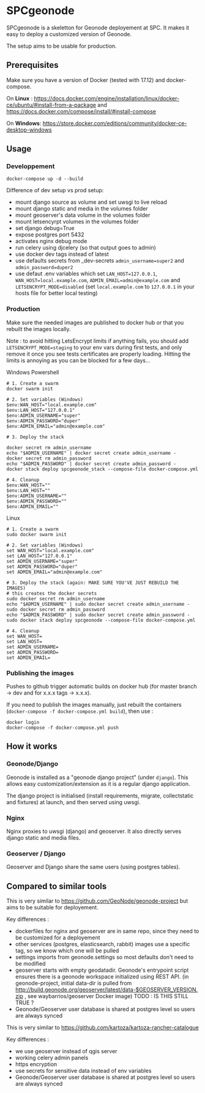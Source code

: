 # SPCgeonode

SPCgeonode is a skeletton for Geonode deployement at SPC. It makes it easy to deploy a customized version of Geonode.

The setup aims to be usable for production.

## Prerequisites

Make sure you have a version of Docker (tested with 17.12) and docker-compose.

On **Linux** : https://docs.docker.com/engine/installation/linux/docker-ce/ubuntu/#install-from-a-package and https://docs.docker.com/compose/install/#install-compose

On **Windows**: https://store.docker.com/editions/community/docker-ce-desktop-windows


## Usage

### Developpement

```
docker-compose up -d --build
```

Difference of dev setup vs prod setup:

- mount django source as volume and set uwsgi to live reload
- mount django static and media in the volumes folder
- mount geoserver's data volume in the volumes folder
- mount letsencyrpt volumes in the volumes folder
- set django debug=True
- expose postgres port 5432
- activates nginx debug mode
- run celery using djcelery (so that output goes to admin) 
- use docker dev tags instead of latest
- use defaults secrets from _dev-secrets `admin_username=super2` and `admin_password=duper2`
- use defaut .env variables which set `LAN_HOST=127.0.0.1`, `WAN_HOST=local.example.com`, `ADMIN_EMAIL=admin@example.com` and `LETSENCRYPT_MODE=disabled` (set `local.example.com` to `127.0.0.1` in your hosts file for better local testing)


### Production

Make sure the needed images are published to docker hub or that you rebuilt the images locally.

Note : to avoid hitting LetsEncrypt limits if anything fails, you should add `LETSENCRYPT_MODE=staging` to your env vars during first tests, and only remove it once you see tests certificates are properly loading. Hitting the limits is annoying as you can be blocked for a few days...

Windows Powershell
```
# 1. Create a swarm
docker swarm init

# 2. Set variables (Windows)
$env:WAN_HOST="local.example.com"
$env:LAN_HOST="127.0.0.1"
$env:ADMIN_USERNAME="super"
$env:ADMIN_PASSWORD="duper"
$env:ADMIN_EMAIL="admin@example.com"

# 3. Deploy the stack

docker secret rm admin_username
echo "$ADMIN_USERNAME" | docker secret create admin_username -
docker secret rm admin_password
echo "$ADMIN_PASSWORD" | docker secret create admin_password -
docker stack deploy spcgeonode_stack --compose-file docker-compose.yml

# 4. Cleanup
$env:WAN_HOST=""
$env:LAN_HOST=""
$env:ADMIN_USERNAME=""
$env:ADMIN_PASSWORD=""
$env:ADMIN_EMAIL=""
```

Linux
```
# 1. Create a swarm
sudo docker swarm init

# 2. Set variables (Windows)
set WAN_HOST="local.example.com"
set LAN_HOST="127.0.0.1"
set ADMIN_USERNAME="super"
set ADMIN_PASSWORD="duper"
set ADMIN_EMAIL="admin@example.com"

# 3. Deploy the stack (again: MAKE SURE YOU'VE JUST REBUILD THE IMAGES)
# this creates the docker secrets
sudo docker secret rm admin_username
echo "$ADMIN_USERNAME" | sudo docker secret create admin_username -
sudo docker secret rm admin_password
echo "$ADMIN_PASSWORD" | sudo docker secret create admin_password -
sudo docker stack deploy spcgeonode --compose-file docker-compose.yml

# 4. Cleanup
set WAN_HOST=
set LAN_HOST=
set ADMIN_USERNAME=
set ADMIN_PASSWORD=
set ADMIN_EMAIL=
```

### Publishing the images

Pushes to github trigger automatic builds on docker hub (for master branch -> dev and for x.x.x tags -> x.x.x).

If you need to publish the images manually, just rebuilt the containers (`docker-compose -f docker-compose.yml build`), then use :

```
docker login
docker-compose -f docker-compose.yml push
```

## How it works

### Geonode/Django

Geonode is installed as a "geonode django project" (under `django`). This allows easy customization/extension as it is a regular django application.

The django project is initialised (install requirements, migrate, collectstatic and fixtures) at launch, and then served using uwsgi.

### Nginx

Nginx proxies to uwsgi (django) and geoserver. It also directly serves django static and media files.

### Geoserver / Django

Geoserver and Django share the same users (using postgres tables).

## Compared to similar tools

This is very similar to https://github.com/GeoNode/geonode-project but aims to be suitable for deployement.

Key differences :

- dockerfiles for nginx and geoserver are in same repo, since they need to be customized for a deployement
- other services (postgres, elasticsearch, rabbit) images use a specific tag, so we know which one will be pulled 
- settings imports from geonode.settings so most defaults don't need to be modified
- geoserver starts with empty geodatadir. Geonode's entrypoint script ensures there is a geonode workspace initialized using REST API. (in geonode-project, initial data-dir is pulled from http://build.geonode.org/geoserver/latest/data-$GEOSERVER_VERSION.zip , see waybarrios/geoserver Docker image) TODO : IS THIS STILL TRUE ?
- Geonode/Geoserver user database is shared at postgres level so users are always synced

This is very similar to https://github.com/kartoza/kartoza-rancher-catalogue

Key differences :

- we use geoserver instead of qgis server
- working celery admin panels
- https encryption
- use secrets for sensitive data instead of env variables
- Geonode/Geoserver user database is shared at postgres level so users are always synced
